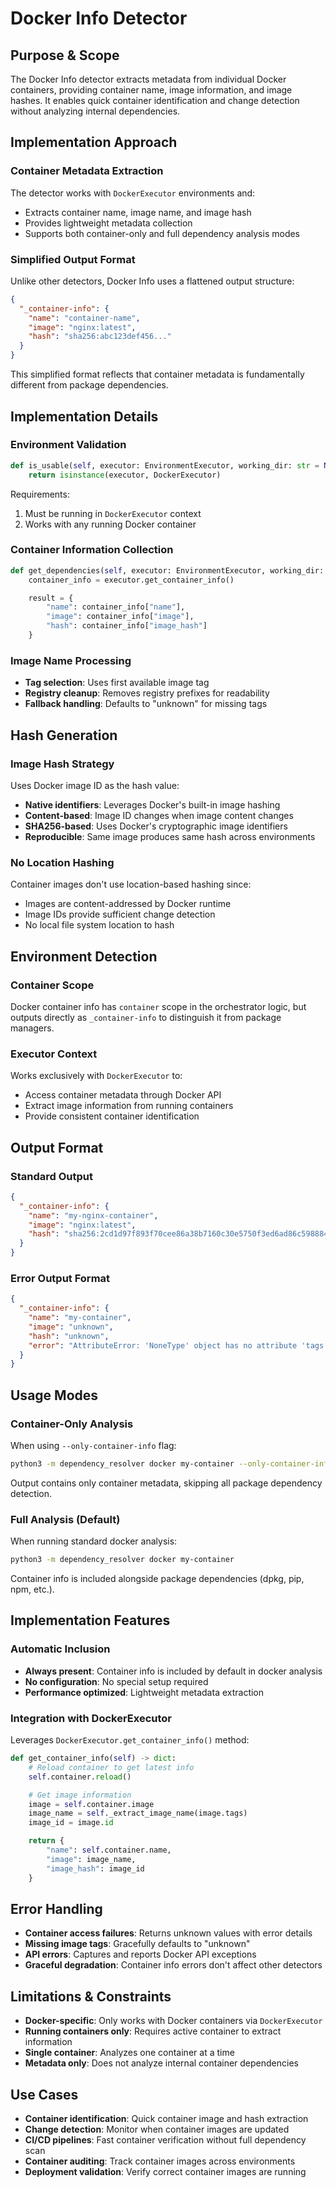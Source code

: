 # Docker Info Detector

## Purpose & Scope

The Docker Info detector extracts metadata from individual Docker containers, providing container name, image information, and image hashes. It enables quick container identification and change detection without analyzing internal dependencies.

## Implementation Approach

### Container Metadata Extraction

The detector works with `DockerExecutor` environments and:

- Extracts container name, image name, and image hash
- Provides lightweight metadata collection
- Supports both container-only and full dependency analysis modes

### Simplified Output Format

Unlike other detectors, Docker Info uses a flattened output structure:

```json
{
  "_container-info": {
    "name": "container-name",
    "image": "nginx:latest",
    "hash": "sha256:abc123def456..."
  }
}
```

This simplified format reflects that container metadata is fundamentally different from package dependencies.

## Implementation Details

### Environment Validation

```python
def is_usable(self, executor: EnvironmentExecutor, working_dir: str = None) -> bool:
    return isinstance(executor, DockerExecutor)
```

Requirements:

1. Must be running in `DockerExecutor` context
2. Works with any running Docker container

### Container Information Collection

```python
def get_dependencies(self, executor: EnvironmentExecutor, working_dir: str = None) -> Dict[str, Any]:
    container_info = executor.get_container_info()

    result = {
        "name": container_info["name"],
        "image": container_info["image"],
        "hash": container_info["image_hash"]
    }
```

### Image Name Processing

- **Tag selection**: Uses first available image tag
- **Registry cleanup**: Removes registry prefixes for readability
- **Fallback handling**: Defaults to "unknown" for missing tags

## Hash Generation

### Image Hash Strategy

Uses Docker image ID as the hash value:

- **Native identifiers**: Leverages Docker's built-in image hashing
- **Content-based**: Image ID changes when image content changes
- **SHA256-based**: Uses Docker's cryptographic image identifiers
- **Reproducible**: Same image produces same hash across environments

### No Location Hashing

Container images don't use location-based hashing since:

- Images are content-addressed by Docker runtime
- Image IDs provide sufficient change detection
- No local file system location to hash

## Environment Detection

### Container Scope

Docker container info has `container` scope in the orchestrator logic, but outputs directly as `_container-info` to distinguish it from package managers.

### Executor Context

Works exclusively with `DockerExecutor` to:

- Access container metadata through Docker API
- Extract image information from running containers
- Provide consistent container identification

## Output Format

### Standard Output

```json
{
  "_container-info": {
    "name": "my-nginx-container",
    "image": "nginx:latest",
    "hash": "sha256:2cd1d97f893f70cee86a38b7160c30e5750f3ed6ad86c598884ca9c6a563a501"
  }
}
```

### Error Output Format

```json
{
  "_container-info": {
    "name": "my-container",
    "image": "unknown",
    "hash": "unknown",
    "error": "AttributeError: 'NoneType' object has no attribute 'tags'"
  }
}
```

## Usage Modes

### Container-Only Analysis

When using `--only-container-info` flag:

```bash
python3 -m dependency_resolver docker my-container --only-container-info
```

Output contains only container metadata, skipping all package dependency detection.

### Full Analysis (Default)

When running standard docker analysis:

```bash
python3 -m dependency_resolver docker my-container
```

Container info is included alongside package dependencies (dpkg, pip, npm, etc.).

## Implementation Features

### Automatic Inclusion

- **Always present**: Container info is included by default in docker analysis
- **No configuration**: No special setup required
- **Performance optimized**: Lightweight metadata extraction

### Integration with DockerExecutor

Leverages `DockerExecutor.get_container_info()` method:

```python
def get_container_info(self) -> dict:
    # Reload container to get latest info
    self.container.reload()

    # Get image information
    image = self.container.image
    image_name = self._extract_image_name(image.tags)
    image_id = image.id

    return {
        "name": self.container.name,
        "image": image_name,
        "image_hash": image_id
    }
```

## Error Handling

- **Container access failures**: Returns unknown values with error details
- **Missing image tags**: Gracefully defaults to "unknown"
- **API errors**: Captures and reports Docker API exceptions
- **Graceful degradation**: Container info errors don't affect other detectors

## Limitations & Constraints

- **Docker-specific**: Only works with Docker containers via `DockerExecutor`
- **Running containers only**: Requires active container to extract information
- **Single container**: Analyzes one container at a time
- **Metadata only**: Does not analyze internal container dependencies

## Use Cases

- **Container identification**: Quick container image and hash extraction
- **Change detection**: Monitor when container images are updated
- **CI/CD pipelines**: Fast container verification without full dependency scan
- **Container auditing**: Track container images across environments
- **Deployment validation**: Verify correct container images are running
